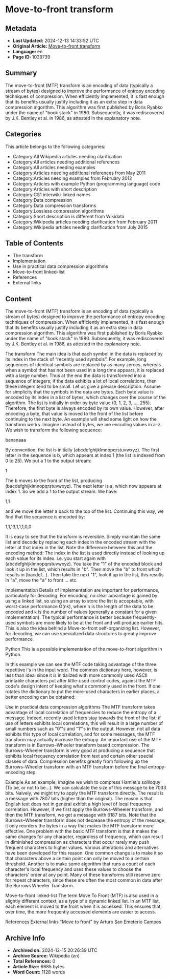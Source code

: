 # Move-to-front transform

## Metadata
- **Last Updated:** 2024-12-13 14:33:52 UTC
- **Original Article:** [Move-to-front transform](https://en.wikipedia.org/wiki/Move-to-front_transform)
- **Language:** en
- **Page ID:** 1039739

## Summary
The move-to-front (MTF) transform is an encoding of data (typically a stream of bytes) designed to improve the performance of entropy encoding techniques of compression.  When efficiently implemented, it is fast enough that its benefits usually justify including it as an extra step in data compression algorithm.
This algorithm was first published by Boris Ryabko under the name of "book stack" in 1980. Subsequently, it was rediscovered by J.K. Bentley et al. in 1986, as attested in the explanatory note.

## Categories
This article belongs to the following categories:

- Category:All Wikipedia articles needing clarification
- Category:All articles needing additional references
- Category:All articles needing examples
- Category:Articles needing additional references from May 2011
- Category:Articles needing examples from February 2012
- Category:Articles with example Python (programming language) code
- Category:Articles with short description
- Category:CS1 interwiki-linked names
- Category:Data compression
- Category:Data compression transforms
- Category:Lossless compression algorithms
- Category:Short description is different from Wikidata
- Category:Wikipedia articles needing clarification from February 2011
- Category:Wikipedia articles needing clarification from July 2015

## Table of Contents

- The transform
- Implementation
- Use in practical data compression algorithms
- Move-to-front linked-list
- References
- External links

## Content

The move-to-front (MTF) transform is an encoding of data (typically a stream of bytes) designed to improve the performance of entropy encoding techniques of compression.  When efficiently implemented, it is fast enough that its benefits usually justify including it as an extra step in data compression algorithm.
This algorithm was first published by Boris Ryabko under the name of "book stack" in 1980. Subsequently, it was rediscovered by J.K. Bentley et al. in 1986, as attested in the explanatory note.

The transform
The main idea is that each symbol in the data is replaced by its index in the stack of “recently used symbols”. For example, long sequences of identical symbols are replaced by as many zeroes, whereas when a symbol that has not been used in a long time appears, it is replaced with a large number. Thus at the end the data is transformed into a sequence of integers; if the data exhibits a lot of local correlations, then these integers tend to be small.
Let us give a precise description. Assume for simplicity that the symbols in the data are bytes.
Each byte value is encoded by its index in a list of bytes, which changes over the course of the algorithm.  The list is initially in order by byte value (0, 1, 2, 3, ..., 255).  Therefore, the first byte is always encoded by its own value.  However, after encoding a byte, that value is moved to the front of the list before continuing to the next byte.
An example will shed some light on how the transform works.  Imagine instead of bytes, we are encoding values in a–z.  We wish to transform the following sequence:

bananaaa

By convention, the list is initially (abcdefghijklmnopqrstuvwxyz).  The first letter in the sequence is b, which appears at index 1 (the list is indexed from 0 to 25).  We put a 1 to the output stream:

1

The b moves to the front of the list, producing (bacdefghijklmnopqrstuvwxyz).  The next letter is a, which now appears at index 1.  So we add a 1 to the output stream. We have:

1,1

and we move the letter a back to the top of the list.  Continuing this way, we find that the sequence is encoded by:

1,1,13,1,1,1,0,0

It is easy to see that the transform is reversible.  Simply maintain the same list and decode by replacing each index in the encoded stream with the letter at that index in the list. Note the difference between this and the encoding method: The index in the list is used directly instead of looking up each value for its index.
i.e. you start again with (abcdefghijklmnopqrstuvwxyz). You take the "1" of the encoded block and look it up in the list, which results in "b". Then move the "b" to front which results in (bacdef...). Then take the next "1", look it up in the list, this results in "a", move the "a" to front ... etc.

Implementation
Details of implementation are important for performance, particularly for decoding.  For encoding, no clear advantage is gained by using a linked list, so using an array to store the list is acceptable, with worst-case performance O(nk), where n is the length of the data to be encoded and k is the number of values (generally a constant for a given implementation).
The typical performance is better because frequently-used symbols are more likely to be at the front and will produce earlier hits. This is also the idea behind a Move-to-front self-organizing list.
However, for decoding, we can use specialized data structures to greatly improve performance.

Python
This is a possible implementation of the move-to-front algorithm in Python.

In this example we can see the MTF code taking advantage of the three repetitive i's in the input word. The common dictionary here, however, is less than ideal since it is initialized with more commonly used ASCII printable characters put after little-used control codes, against the MTF code's design intent of keeping what's commonly used in the front. If one rotates the dictionary to put the more-used characters in earlier places, a better encoding can be obtained:

Use in practical data compression algorithms
The MTF transform takes advantage of local correlation of frequencies to reduce the entropy of a message. Indeed, recently used letters stay towards the front of the list; if use of letters exhibits local correlations, this will result in a large number of small numbers such as "0"'s and "1"'s in the output.
However, not all data exhibits this type of local correlation, and for some messages, the MTF transform may actually increase the entropy.
An important use of the MTF transform is in Burrows–Wheeler transform based compression.  The Burrows–Wheeler transform is very good at producing a sequence that exhibits local frequency correlation from text and certain other special classes of data.  Compression benefits greatly from following up the Burrows–Wheeler transform with an MTF transform before the final entropy-encoding step.

Example
As an example, imagine we wish to compress Hamlet's soliloquy (To be, or not to be...).  We can calculate the size of this message to be 7033 bits.  Naively, we might try to apply the MTF transform directly.  The result is a message with 7807 bits (higher than the original).  The reason is that English text does not in general exhibit a high level of local frequency correlation.  However, if we first apply the Burrows–Wheeler transform, and then the MTF transform, we get a message with 6187 bits.  Note that the Burrows–Wheeler transform does not decrease the entropy of the message; it only reorders the bytes in a way that makes the MTF transform more effective.
One problem with the basic MTF transform is that it makes the same changes for any character, regardless of frequency, which can result in diminished compression as characters that occur rarely may push frequent characters to higher values.  Various alterations and alternatives have been developed for this reason.  One common change is to make it so that characters above a certain point can only be moved to a certain threshold.  Another is to make some algorithm that runs a count of each character's local frequency and uses these values to choose the characters' order at any point.  Many of these transforms still reserve zero for repeat characters, since these are often the most common in data after the Burrows Wheeler Transform.

Move-to-front linked-list
The term Move To Front (MTF) is also used in a slightly different context, as a type of a dynamic linked list. In an MTF list, each element is moved to the front when it is accessed. This ensures that, over time, the more frequently accessed elements are easier to access.

References
External links
"Move to front" by Arturo San Emeterio Campos

## Archive Info
- **Archived on:** 2024-12-15 20:26:39 UTC
- **Archive Source:** Wikipedia (_en_)
- **Total References:** 0
- **Article Size:** 6685 bytes
- **Word Count:** 1128 words
